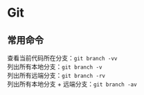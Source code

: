 # Git

## 常用命令
查看当前代码所在分支：`git branch -vv`  
列出所有本地分支：`git branch -v`  
列出所有远端分支：`git branch -rv`  
列出所有本地分支 + 远端分支：`git branch -av`
